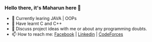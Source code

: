 ### Hello there, it's Maharun here 👋

- 🌱 Currently learing JAVA | OOPs
- 📘 Have learnt C and C++
- 💬 Discuss project ideas with me or about any programming doubts.
- 📫 How to reach me:
      [Facebook](https://www.facebook.com/maharun0/) | 
      [Linkedin](https://www.linkedin.com/in/maharun/) |
      [CodeForces](https://codeforces.com/profile/maharun/)

